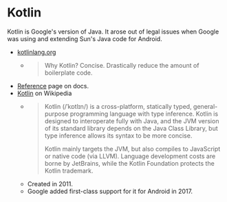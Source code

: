 # Kotlin

Kotlin is Google's version of Java. It arose out of legal issues when Google was using and extending Sun's Java code for Android.

- [kotlinlang.org](https://kotlinlang.org)
    - > Why Kotlin? Concise. Drastically reduce the amount of boilerplate code.
- [Reference](https://kotlinlang.org/docs/reference/) page on docs.
- [Kotlin](https://en.wikipedia.org/wiki/Kotlin_(programming_language)) on Wikipedia
    - > Kotlin (/ˈkɒtlɪn/) is a cross-platform, statically typed, general-purpose programming language with type inference. Kotlin is designed to interoperate fully with Java, and the JVM version of its standard library depends on the Java Class Library, but type inference allows its syntax to be more concise.
      >
      > Kotlin mainly targets the JVM, but also compiles to JavaScript or native code (via LLVM). Language development costs are borne by JetBrains, while the Kotlin Foundation protects the Kotlin trademark.
    - Created in 2011.
    - Google added first-class support for it for Android in 2017.
    
